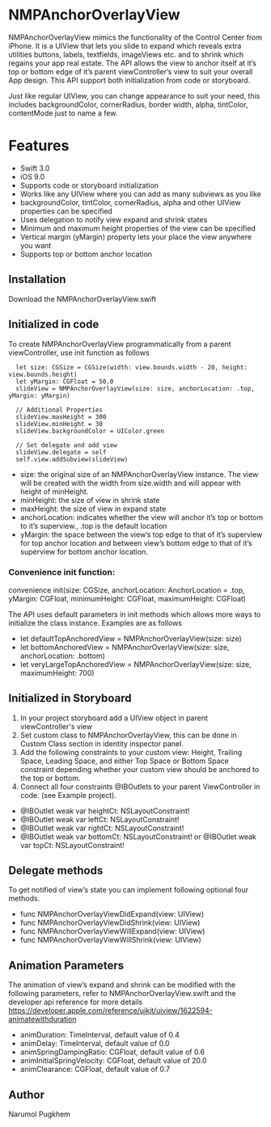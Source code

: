 # NMPAnchorOverlayView

NMPAnchorOverlayView mimics the functionality of the Control Center from iPhone. It is a UIView that lets you slide to expand which reveals extra utilities buttons, labels, textfields, imageViews etc. and to shrink which regains your app real estate. The API allows the view to  anchor itself at it’s top or bottom edge of it’s parent viewController’s view to suit your overall App design. This API support both initialization from code or storyboard.

Just like regular UIView, you can change appearance to suit your need, this includes backgroundColor, cornerRadius, border width, alpha, tintColor, contentMode just to name a few.

# Features
- Swift 3.0
- iOS 9.0 
- Supports code or storyboard initialization
- Works like any UIView where you can add as many subviews as you like
- backgroundColor, tintColor, cornerRadius, alpha and other UIView properties can be specified
- Uses delegation to notify view expand and shrink states
- Minimum and maximum height properties of the view can be specified
- Vertical margin (yMargin) property lets your place the view anywhere you want
- Supports top or bottom anchor location

## Installation
Download the NMPAnchorOverlayView.swift

## Initialized in code
To create NMPAnchorOverlayView programmatically from a parent viewController, use init function as follows

      let size: CGSize = CGSize(width: view.bounds.width - 20, height: view.bounds.height)
      let yMargin: CGFloat = 50.0
      slideView = NMPAnchorOverlayView(size: size, anchorLocation: .top, yMargin: yMargin)
      
      // Additional Properties
      slideView.maxHeight = 300
      slideView.minHeight = 30
      slideView.backgroundColor = UIColor.green

      // Set delegate and add view
      slideView.delegate = self
      self.view.addSubview(slideView)

- size: the original size of an NMPAnchorOverlayView instance. The view will be created with the width from size.width and will appear with height of minHeight. 
- minHeight: the size of view in shrink state
- maxHeight: the size of view in expand state
- anchorLocation: indicates whether the view will anchor it’s top or bottom to it’s superview., .top is the default location
- yMargin: the space between the view’s top edge to that of it’s superview for top anchor location and between view’s bottom edge to that of it’s superview for bottom anchor location. 

### Convenience init function:  
convenience init(size: CGSize, anchorLocation: AnchorLocation = .top, yMargin: CGFloat, minimumHeight: CGFloat, maximumHeight: CGFloat)

The API uses default parameters in init methods which allows more ways to initialize the class instance. Examples are as follows

- let defaultTopAnchoredView = NMPAnchorOverlayView(size: size)
- let bottomAnchoredView = NMPAnchorOverlayView(size: size, anchorLocation: .bottom)
- let veryLargeTopAnchoredView  = NMPAnchorOverlayView(size: size, maximumHeight: 700)

## Initialized in Storyboard

1. In your project storyboard add a UIView object in parent viewController's view
2. Set custom class to NMPAnchorOverlayView, this can be done in Custom Class section in identity inspector panel. 
3. Add the following constraints to your custom view: Height, Trailing Space, Leading Space, and either Top Space or Bottom Space constraint depending whether your custom view should be anchored to the top or bottom. 
4. Connect all four constraints @IBOutlets to your parent ViewController in code. 
(see Example project).

- @IBOutlet weak var heightCt: NSLayoutConstraint!
- @IBOutlet weak var leftCt: NSLayoutConstraint!
- @IBOutlet weak var rightCt: NSLayoutConstraint!
- @IBOutlet weak var bottomCt: NSLayoutConstraint! or @IBOutlet weak var topCt: NSLayoutConstraint! 

## Delegate methods
To get notified of view’s state you can implement following optional four methods.

- func NMPAnchorOverlayViewDidExpand(view: UIView)
- func NMPAnchorOverlayViewDidShrink(view: UIView)
- func NMPAnchorOverlayViewWillExpand(view: UIView)
- func NMPAnchorOverlayViewWillShrink(view: UIView)

## Animation Parameters
The animation of view’s expand and shrink can be modified with the following parameters, refer to NMPAnchorOverlayView.swift 
and the developer api reference for more details https://developer.apple.com/reference/uikit/uiview/1622594-animatewithduration
   
- animDuration: TimeInterval, default value of 0.4
- animDelay: TimeInterval, default value of 0.0
- animSpringDampingRatio: CGFloat, default value of 0.6
- animInitialSpringVelocity: CGFloat, default value of 20.0
- animClearance: CGFloat, default value of 0.7

## Author 
Narumol Pugkhem
